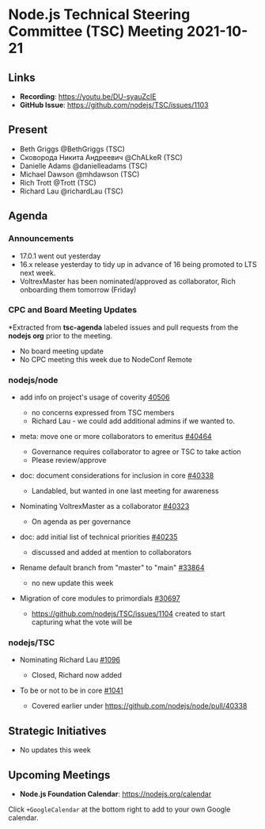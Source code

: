 # Node.js Technical Steering Committee (TSC) Meeting 2021-10-21

## Links

* **Recording**:  <https://youtu.be/DU-syauZcIE>
* **GitHub Issue**: <https://github.com/nodejs/TSC/issues/1103>

## Present

* Beth Griggs @BethGriggs (TSC)
* Сковорода Никита Андреевич @ChALkeR (TSC)
* Danielle Adams @danielleadams (TSC)
* Michael Dawson @mhdawson (TSC)
* Rich Trott @Trott (TSC)
* Richard Lau @richardLau (TSC)

## Agenda

### Announcements

* 17.0.1 went out yesterday
* 16.x release yesterday to tidy up in advance of 16 being promoted to LTS next week.
* VoltrexMaster has been nominated/approved as collaborator, Rich onboarding
  them tomorrow (Friday)

### CPC and Board Meeting Updates

*Extracted from **tsc-agenda** labeled issues and pull requests from the **nodejs org** prior to the meeting.

* No board meeting update
* No CPC meeting this week due to NodeConf Remote

### nodejs/node

* add info on project's usage of coverity [40506](https://github.com/nodejs/node/pull/40506)
  * no concerns expressed from TSC members
  * Richard Lau - we could add additional admins if we wanted to.

* meta: move one or more collaborators to emeritus [#40464](https://github.com/nodejs/node/pull/40464)
  * Governance requires collaborator to agree or TSC to take action
  * Please review/approve

* doc: document considerations for inclusion in core [#40338](https://github.com/nodejs/node/pull/40338)
  * Landabled, but wanted in one last meeting for awareness

* Nominating VoltrexMaster as a collaborator [#40323](https://github.com/nodejs/node/issues/40323)
  * On agenda as per governance

* doc: add initial list of technical priorities [#40235](https://github.com/nodejs/node/pull/40235)
  * discussed and added at mention to collaborators

* Rename default branch from "master" to "main" [#33864](https://github.com/nodejs/node/issues/33864)
  * no new update this week

* Migration of core modules to primordials [#30697](https://github.com/nodejs/node/issues/30697)
  * <https://github.com/nodejs/TSC/issues/1104> created to start capturing what the vote will be

### nodejs/TSC

* Nominating Richard Lau [#1096](https://github.com/nodejs/TSC/issues/1096)
  * Closed, Richard now added

* To be or not to be in core [#1041](https://github.com/nodejs/TSC/issues/1041)
  * Covered earlier under <https://github.com/nodejs/node/pull/40338>

## Strategic Initiatives

* No updates this week

## Upcoming Meetings

* **Node.js Foundation Calendar**: <https://nodejs.org/calendar>

Click `+GoogleCalendar` at the bottom right to add to your own Google calendar.
